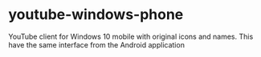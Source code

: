 # youtube-windows-phone

YouTube client for Windows 10 mobile with original icons and names. This have the same interface from the Android application
